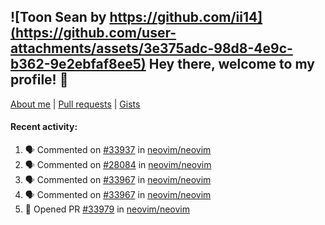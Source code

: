## ![Toon Sean by https://github.com/ii14](https://github.com/user-attachments/assets/3e375adc-98d8-4e9c-b362-9e2ebfaf8ee5) Hey there, welcome to my profile! 👋

[About me](https://seandewar.github.io/)
 | [Pull requests](https://github.com/search?p=1&q=author%3Aseandewar+is%3Apr)
 | [Gists](https://gist.github.com/seandewar)

#### Recent activity:

<!--START_SECTION:activity-->
1. 🗣 Commented on [#33937](https://github.com/neovim/neovim/pull/33937#issuecomment-2876469928) in [neovim/neovim](https://github.com/neovim/neovim)
2. 🗣 Commented on [#28084](https://github.com/neovim/neovim/issues/28084#issuecomment-2875586824) in [neovim/neovim](https://github.com/neovim/neovim)
3. 🗣 Commented on [#33967](https://github.com/neovim/neovim/issues/33967#issuecomment-2875586068) in [neovim/neovim](https://github.com/neovim/neovim)
4. 🗣 Commented on [#33967](https://github.com/neovim/neovim/issues/33967#issuecomment-2875560598) in [neovim/neovim](https://github.com/neovim/neovim)
5. 💪 Opened PR [#33979](https://github.com/neovim/neovim/pull/33979) in [neovim/neovim](https://github.com/neovim/neovim)
<!--END_SECTION:activity-->
